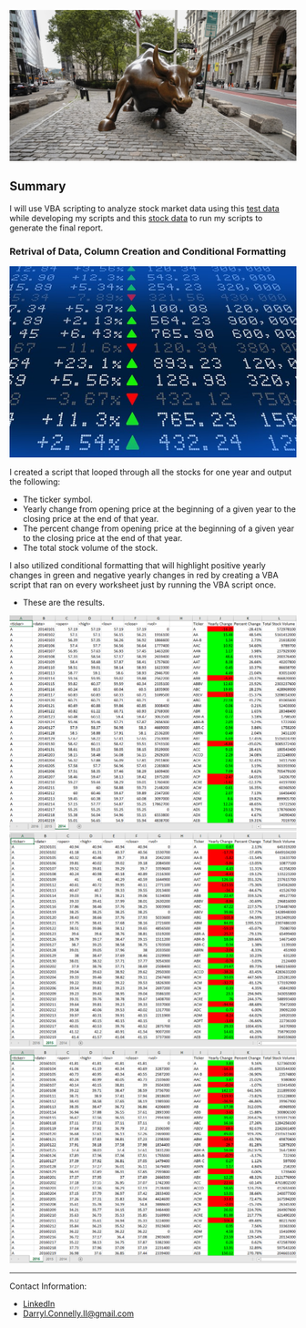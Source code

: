   ![Bull](Images/charging-bull.jpg)

## Summary

I will use VBA scripting to analyze stock market data using this [test data](Resources/alphabetical_testing.xlsx) while developing my scripts and this [stock data](Resources/Multiple_year_stock_data.xlsx) to run my scripts to generate the final report.

### Retrival of Data, Column Creation and Conditional Formatting

  ![Stock Market](Images/stockmarket.jpg)

I created a script that looped through all the stocks for one year and output the following:

  * The ticker symbol.
  * Yearly change from opening price at the beginning of a given year to the closing price at the end of that year.
  * The percent change from opening price at the beginning of a given year to the closing price at the end of that year.
  * The total stock volume of the stock.

I also utilized conditional formatting that will highlight positive yearly changes in green and negative yearly changes in red by creating a VBA script that ran on every worksheet just by running the VBA script once.

* These are the results.

![2014_Stock_Data](Images/2014_stock_data.png)
![2015_Stock_Data](Images/2015_stock_data.png)
![2016_Stock_Data](Images/2016_stock_data.png)

  - - -

Contact Information:
* [LinkedIn](https://www.linkedin.com/in/DConnellyII)
* Darryl.Connelly.II@gmail.com
